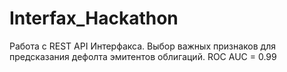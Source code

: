 # Interfax_Hackathon
Работа с REST API Интерфакса. Выбор важных признаков для предсказания дефолта эмитентов облигаций. ROC AUC = 0.99
